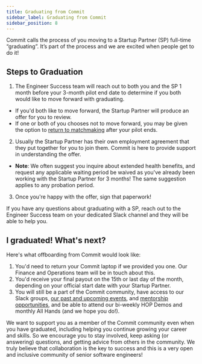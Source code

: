 ```yaml
---
title: Graduating from Commit
sidebar_label: Graduating from Commit
sidebar_position: 8
---
```


Commit calls the process of you moving to a Startup Partner (SP) full-time “graduating”. It’s part of the process and we are excited when people get to do it!

## Steps to Graduation
 
1. The Engineer Success team will reach out to both you and the SP 1 month before your 3-month pilot end date to determine if you both would like to move forward with graduating.

- If you'd both like to move forward, the Startup Partner will produce an offer for you to review.
- If one or both of you chooses not to move forward, you may be given the option to [return to matchmaking](https://docs.commit.dev/eps/ep-pilot#returning-to-commit-after-a-pilot) after your pilot ends. 

2. Usually the Startup Partner has their own employment agreement that they put together for you to join them. Commit is here to provide support in understanding the offer. 

- **Note**: We often suggest you inquire about extended health benefits, and request any applicable waiting period be waived as you've already been working with the Startup Partner for 3 months! The same suggestion applies to any probation period.

3. Once you're happy with the offer, sign that paperwork!

If you have any questions about graduating with a SP, reach out to the Engineer Success team on your dedicated Slack channel and they will be able to help you. 
 
## I graduated! What's next?

Here's what offboarding from Commit would look like:
1. You'd need to return your Commit laptop if we provided you one. Our Finance and Operations team will be in touch about this.
2. You'd receive your final payout on the 15th or last day of the month, depending on your official start date with your Startup Partner. 
3. You will still be a part of the Commit community, have access to our Slack groups, [our past and upcoming events](https://success.commit.dev/hc/en-us/categories/4425780934555-Events), and [mentorship opportunities](https://my.togetherplatform.com/signup?organizationId=eeJyrw40aXitpSZrR0Os), and be able to attend our bi-weekly HOP Demos and monthly All Hands (and we hope you do!).

We want to support you as a member of the Commit community even when you have graduated, including helping you continue growing your career and skills. So we encourage you to stay involved, keep asking (or answering) questions, and getting advice from others in the community. We truly believe that collaboration is the key to success and this is a very open and inclusive community of senior software engineers!
